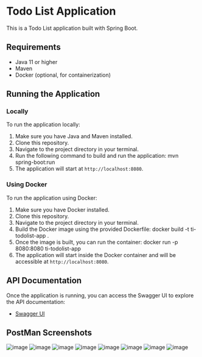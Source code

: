# Todo List Application

This is a Todo List application built with Spring Boot.

## Requirements

- Java 11 or higher
- Maven
- Docker (optional, for containerization)

## Running the Application

### Locally

To run the application locally:

1. Make sure you have Java and Maven installed.
2. Clone this repository.
3. Navigate to the project directory in your terminal.
4. Run the following command to build and run the application:
         mvn spring-boot:run
6. The application will start at `http://localhost:8080`.

### Using Docker

To run the application using Docker:

1. Make sure you have Docker installed.
2. Clone this repository.
3. Navigate to the project directory in your terminal.
4. Build the Docker image using the provided Dockerfile:
      docker build -t ti-todolist-app .
5. Once the image is built, you can run the container:
     docker run -p 8080:8080 ti-todolist-app
6. The application will start inside the Docker container and will be accessible at `http://localhost:8080`.

## API Documentation

Once the application is running, you can access the Swagger UI to explore the API documentation:

- [Swagger UI](http://localhost:8080/swagger-ui.html)

## PostMan Screenshots
 
   ![image](https://github.com/PraveenB2288/TI-TodoList-App/assets/140286560/e708e5e5-2689-416b-8026-f25fcd0dda88)
   ![image](https://github.com/PraveenB2288/TI-TodoList-App/assets/140286560/94fee60e-d1a9-4abd-9f2a-d3e6e6564f6d)
   ![image](https://github.com/PraveenB2288/TI-TodoList-App/assets/140286560/1c0d8ccc-dede-4fe1-8bb8-620895e59e20)
   ![image](https://github.com/PraveenB2288/TI-TodoList-App/assets/140286560/87e552a8-a383-495e-9b39-8eb0be854a9c)
   ![image](https://github.com/PraveenB2288/TI-TodoList-App/assets/140286560/a5d30b0a-ed54-4e9e-8bbe-2525410991cf)
   ![image](https://github.com/PraveenB2288/TI-TodoList-App/assets/140286560/094e5845-b105-4381-8f12-9d636bb78237)
   ![image](https://github.com/PraveenB2288/TI-TodoList-App/assets/140286560/3bb9ea6e-60b2-482d-aef9-a66b2a8ec49c)
   ![image](https://github.com/PraveenB2288/TI-TodoList-App/assets/140286560/00c93b03-4b33-46c8-99bc-acea82f544d1)








 
   

